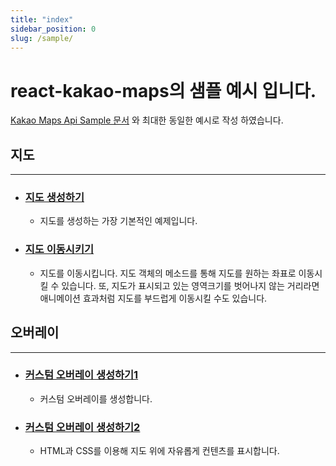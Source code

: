 ```yaml
---
title: "index"
sidebar_position: 0
slug: /sample/
---
```


# react-kakao-maps의 샘플 예시 입니다.

[Kakao Maps Api Sample 문서](https://apis.map.kakao.com/web/sample/) 와 최대한 동일한 예시로 작성 하였습니다.

## 지도

<hr/>

- ### [지도 생성하기](/docs/sample/basicMap)
  - 지도를 생성하는 가장 기본적인 예제입니다.

- ### [지도 이동시키기](/docs/sample/moveMap)
  - 지도를 이동시킵니다. 지도 객체의 메소드를 통해 지도를 원하는 좌표로 이동시킬 수 있습니다. 또, 지도가 표시되고 있는 영역크기를 벗어나지 않는 거리라면 애니메이션 효과처럼 지도를 부드럽게 이동시킬 수도 있습니다.

## 오버레이

<hr/>

- ### [커스텀 오버레이 생성하기1](/docs/sample/customOverlay1)
  - 커스텀 오버레이를 생성합니다.

- ### [커스텀 오버레이 생성하기2](/docs/sample/customOverlay2)
  - HTML과 CSS를 이용해 지도 위에 자유롭게 컨텐츠를 표시합니다.

